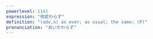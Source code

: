 ```yaml
---
powerlevel: 1142
expression: "相変わらず"
definition: "(adv,n) as ever; as usual; the same; (P)"
pronunciation: "あいかわらず"
---
```

